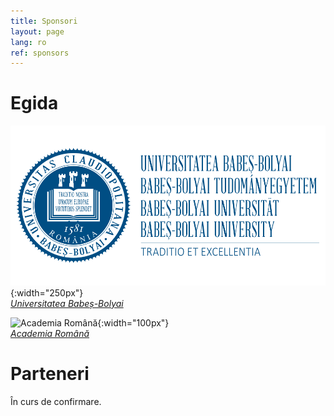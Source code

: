 ```yaml
---
title: Sponsori
layout: page
lang: ro
ref: sponsors
---
```



# Egida

![Universitatea Babeș-Bolyai](/assets/images/Logo-UBB.svg){:width="250px"}<br />
*[Universitatea Babeș-Bolyai](https://www.ubbcluj.ro)*

![Academia Română](https://acad.ro/institutia/img/media/sigla/Academia_Romana_sigla_web.png){:width="100px"}<br />
*[Academia Română](https://acad.ro)*

# Parteneri

În curs de confirmare.
